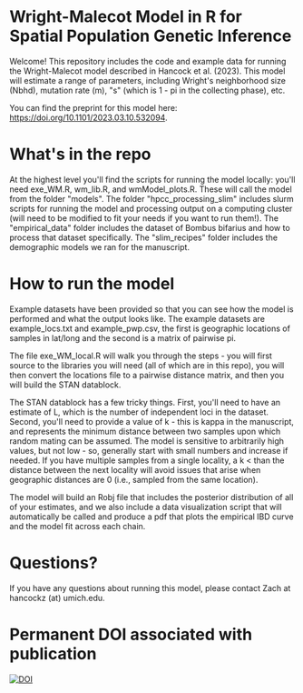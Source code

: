 # Wright-Malecot Model in R for Spatial Population Genetic Inference
Welcome! This repository includes the code and example data for running the Wright-Malecot model described in Hancock et al. (2023). This model will estimate a range of parameters, including Wright's neighborhood size (Nbhd), mutation rate (m), "s" (which is 1 - pi in the collecting phase), etc. 

You can find the preprint for this model here: https://doi.org/10.1101/2023.03.10.532094.

# What's in the repo

At the highest level you'll find the scripts for running the model locally: you'll need exe_WM.R, wm_lib.R, and wmModel_plots.R. These will call the model from the folder "models". The folder "hpcc_processing_slim" includes slurm scripts for running the model and processing output on a computing cluster (will need to be modified to fit your needs if you want to run them!). The "empirical_data" folder includes the dataset of Bombus bifarius and how to process that dataset specifically. The "slim_recipes" folder includes the demographic models we ran for the manuscript. 

# How to run the model

Example datasets have been provided so that you can see how the model is performed and what the output looks like. The example datasets are example_locs.txt and example_pwp.csv, the first is geographic locations of samples in lat/long and the second is a matrix of pairwise pi. 

The file exe_WM_local.R will walk you through the steps - you will first source to the libraries you will need (all of which are in this repo), you will then convert the locations file to a pairwise distance matrix, and then you will build the STAN datablock. 

The STAN datablock has a few tricky things. First, you'll need to have an estimate of L, which is the number of independent loci in the dataset. Second, you'll need to provide a value of k - this is kappa in the manuscript, and represents the minimum distance between two samples upon which random mating can be assumed. The model is sensitive to arbitrarily high values, but not low - so, generally start with small numbers and increase if needed. If you have multiple samples from a single locality, a k < than the distance between the next locality will avoid issues that arise when geographic distances are 0 (i.e., sampled from the same location).

The model will build an Robj file that includes the posterior distribution of all of your estimates, and we also include a data visualization script that will automatically be called and produce a pdf that plots the empirical IBD curve and the model fit across each chain. 

# Questions?

If you have any questions about running this model, please contact Zach at hancockz (at) umich.edu. 

# Permanent DOI associated with publication
[![DOI](https://zenodo.org/badge/486267977.svg)](https://zenodo.org/doi/10.5281/zenodo.11508543)
